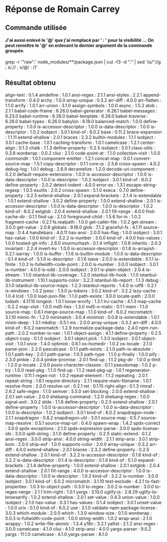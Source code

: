 # Réponse de Romain Carrey

## Commande utilisée
#### J'ai aussi enlevé le '@' que j'ai remplacé par ' : ' pour la visibilité ... On peut remettre le '@' en enlevant le dernier argument de la commande groupée. 

grep -r '"raw":' node_modules/**/package.json | cut -f3 -d ":" | sed '{s/"//g ; s/,// ; s/@/ : /}' 

## Résultat obtenu

 align-text : 0.1.4
 amdefine : 1.0.1
 ansi-regex : 2.1.1
 ansi-styles : 2.2.1
 append-transform : 0.4.0
 archy : 1.0.0
 array-unique : 0.3.2
 arr-diff : 4.0.0
 arr-flatten : 1.1.0
 arrify : 1.0.1
 arr-union : 3.1.0
 assign-symbols : 1.0.0
 async : 1.5.2
 atob : 2.1.1
 babel-code-frame : 6.26.0
 babel-generator : 6.26.1
 babel-messages : 6.23.0
 babel-runtime : 6.26.0
 babel-template : 6.26.0
 babel-traverse : 6.26.0
 babel-types : 6.26.0
 babylon : 6.18.0
 balanced-match : 1.0.0
 define-property : 1.0.0
 is-accessor-descriptor : 1.0.0
 is-data-descriptor : 1.0.0
 is-descriptor : 1.0.2
 isobject : 3.0.1
 kind-of : 6.0.2
 base : 0.11.2
 brace-expansion : 1.1.11
 extend-shallow : 2.0.1
 braces : 2.3.2
 builtin-modules : 1.1.1
 isobject : 3.0.1
 cache-base : 1.0.1
 caching-transform : 1.0.1
 camelcase : 1.2.1
 center-align : 0.1.3
 chalk : 1.1.3
 define-property : 0.2.5
 isobject : 3.0.1
 class-utils : 0.3.6
 wordwrap : 0.0.2
 cliui : 2.1.0
 code-point-at : 1.1.0
 collection-visit : 1.0.0
 commondir : 1.0.1
 component-emitter : 1.2.1
 concat-map : 0.0.1
 convert-source-map : 1.5.1
 copy-descriptor : 0.1.1
 core-js : 2.5.6
 cross-spawn : 4.0.2
 debug-log : 1.0.1
 debug : 2.6.9
 decamelize : 1.2.0
 decode-uri-component : 0.2.0
 default-require-extensions : 1.0.0
 is-accessor-descriptor : 1.0.0
 is-data-descriptor : 1.0.0
 is-descriptor : 1.0.2
 isobject : 3.0.1
 kind-of : 6.0.2
 define-property : 2.0.2
 detect-indent : 4.0.0
 error-ex : 1.3.1
 escape-string-regexp : 1.0.5
 esutils : 2.0.2
 cross-spawn : 5.1.0
 execa : 0.7.0
 define-property : 0.2.5
 extend-shallow : 2.0.1
 expand-brackets : 2.1.4
 is-extendable : 1.0.1
 extend-shallow : 3.0.2
 define-property : 1.0.0
 extend-shallow : 2.0.1
 is-accessor-descriptor : 1.0.0
 is-data-descriptor : 1.0.0
 is-descriptor : 1.0.2
 kind-of : 6.0.2
 extglob : 2.0.4
 extend-shallow : 2.0.1
 fill-range : 4.0.0
 find-cache-dir : 0.1.1
 find-up : 2.1.0
 foreground-child : 1.5.6
 for-in : 1.0.2
 fragment-cache : 0.2.1
 fs.realpath : 1.0.0
 get-caller-file : 1.0.2
 get-stream : 3.0.0
 get-value : 2.0.6
 globals : 9.18.0
 glob : 7.1.2
 graceful-fs : 4.1.11
 source-map : 0.4.4
 handlebars : 4.0.11
 has-ansi : 2.0.0
 has-flag : 1.0.0
 isobject : 3.0.1
 has-value : 1.0.0
 kind-of : 3.2.2
 is-number : 3.0.0
 kind-of : 4.0.0
 has-values : 1.0.0
 hosted-git-info : 2.6.0
 imurmurhash : 0.1.4
 inflight : 1.0.6
 inherits : 2.0.3
 invariant : 2.2.4
 invert-kv : 1.0.0
 is-accessor-descriptor : 0.1.6
 is-arrayish : 0.2.1
 isarray : 1.0.0
 is-buffer : 1.1.6
 is-builtin-module : 1.0.0
 is-data-descriptor : 0.1.4
 kind-of : 5.1.0
 is-descriptor : 0.1.6
 isexe : 2.0.0
 is-extendable : 0.1.1
 is-finite : 1.0.2
 is-fullwidth-code-point : 2.0.0
 is-number : 3.0.0
 isobject : 3.0.1
 is-number : 4.0.0
 is-odd : 2.0.0
 isobject : 3.0.1
 is-plain-object : 2.0.4
 is-stream : 1.1.0
 istanbul-lib-coverage : 1.2.0
 istanbul-lib-hook : 1.1.0
 istanbul-lib-instrument : 1.10.1
 supports-color : 3.2.3
 istanbul-lib-report : 1.1.3
 debug : 3.1.0
 istanbul-lib-source-maps : 1.2.3
 istanbul-reports : 1.4.0
 is-utf8 : 0.2.1
 is-windows : 1.0.2
 jsesc : 1.3.0
 js-tokens : 3.0.2
 kind-of : 3.2.2
 lazy-cache : 1.0.4
 lcid : 1.0.0
 load-json-file : 1.1.0
 path-exists : 3.0.0
 locate-path : 2.0.0
 lodash : 4.17.10
 longest : 1.0.1
 loose-envify : 1.3.1
 lru-cache : 4.1.3
 map-cache : 0.2.2
 map-visit : 1.0.0
 md5-hex : 1.3.0
 md5-o-matic : 0.1.1
 mem : 1.1.0
 source-map : 0.6.1
 merge-source-map : 1.1.0
 kind-of : 6.0.2
 micromatch : 3.1.10
 mimic-fn : 1.2.0
 minimatch : 3.0.4
 minimist : 0.0.8
 is-extendable : 1.0.1
 mixin-deep : 1.3.1
 mkdirp : 0.5.1
 ms : 2.0.0
 array-unique : 0.3.2
 arr-diff : 4.0.0
 kind-of : 6.0.2
 nanomatch : 1.2.9
 normalize-package-data : 2.4.0
 npm-run-path : 2.0.2
 number-is-nan : 1.0.1
 object-assign : 4.1.1
 define-property : 0.2.5
 object-copy : 0.1.0
 isobject : 3.0.1
 object.pick : 1.3.0
 isobject : 3.0.1
 object-visit : 1.0.1
 once : 1.4.0
 optimist : 0.6.1
 os-homedir : 1.0.2
 os-locale : 2.1.0
 parse-json : 2.2.0
 pascalcase : 0.1.1
 path-exists : 2.1.0
 path-is-absolute : 1.0.1
 path-key : 2.0.1
 path-parse : 1.0.5
 path-type : 1.1.0
 p-finally : 1.0.0
 pify : 2.3.0
 pinkie : 2.0.4
 pinkie-promise : 2.0.1
 find-up : 1.1.2
 pkg-dir : 1.0.0
 p-limit : 1.2.0
 p-locate : 2.0.0
 posix-character-classes : 0.1.1
 pseudomap : 1.0.2
 p-try : 1.0.0
 read-pkg : 1.1.0
 find-up : 1.1.2
 read-pkg-up : 1.0.1
 regenerator-runtime : 0.11.1
 regex-not : 1.0.2
 repeat-element : 1.1.2
 repeating : 2.0.1
 repeat-string : 1.6.1
 require-directory : 2.1.1
 require-main-filename : 1.0.1
 resolve-from : 2.0.0
 resolve-url : 0.2.1
 ret : 0.1.15
 right-align : 0.1.3
 rimraf : 2.6.2
 safe-regex : 1.1.0
 semver : 5.5.0
 set-blocking : 2.0.0
 extend-shallow : 2.0.1
 set-value : 2.0.0
 shebang-command : 1.2.0
 shebang-regex : 1.0.0
 signal-exit : 3.0.2
 slide : 1.1.6
 define-property : 0.2.5
 extend-shallow : 2.0.1
 define-property : 1.0.0
 is-accessor-descriptor : 1.0.0
 is-data-descriptor : 1.0.0
 is-descriptor : 1.0.2
 isobject : 3.0.1
 kind-of : 6.0.2
 snapdragon-node : 2.1.1
 snapdragon : 0.8.2
 snapdragon-util : 3.0.1
 source-map : 0.5.7
 source-map-resolve : 0.5.1
 source-map-url : 0.4.0
 spawn-wrap : 1.4.2
 spdx-correct : 3.0.0
 spdx-exceptions : 2.1.0
 spdx-expression-parse : 3.0.0
 spdx-license-ids : 3.0.0
 split-string : 3.1.0
 define-property : 0.2.5
 static-extend : 0.1.2
 ansi-regex : 3.0.0
 strip-ansi : 4.0.0
 string-width : 2.1.1
 strip-ansi : 3.0.1
 strip-bom : 2.0.0
 strip-eof : 1.0.0
 supports-color : 2.0.0
 array-unique : 0.3.2
 arr-diff : 4.0.0
 extend-shallow : 2.0.1
 braces : 2.3.2
 define-property : 0.2.5
 extend-shallow : 2.0.1
 kind-of : 3.2.2
 is-accessor-descriptor : 0.1.6
 kind-of : 3.2.2
 is-data-descriptor : 0.1.4
 is-descriptor : 0.1.6
 kind-of : 5.1.0
 expand-brackets : 2.1.4
 define-property : 1.0.0
 extend-shallow : 2.0.1
 extglob : 2.0.4
 extend-shallow : 2.0.1
 fill-range : 4.0.0
 is-accessor-descriptor : 1.0.0
 is-data-descriptor : 1.0.0
 is-descriptor : 1.0.2
 kind-of : 3.2.2
 is-number : 3.0.0
 isobject : 3.0.1
 kind-of : 6.0.2
 micromatch : 3.1.10
 test-exclude : 4.2.1
 to-fast-properties : 1.0.3
 to-object-path : 0.3.0
 to-regex : 3.0.2
 is-number : 3.0.0
 to-regex-range : 2.1.1
 trim-right : 1.0.1
 yargs : 3.10.0
 uglify-js : 2.8.29
 uglify-to-browserify : 1.0.2
 extend-shallow : 2.0.1
 set-value : 0.4.3
 union-value : 1.0.0
 isobject : 2.1.0
 has-value : 0.3.1
 has-values : 0.1.4
 isobject : 3.0.1
 unset-value : 1.0.0
 urix : 0.1.0
 kind-of : 6.0.2
 use : 3.1.0
 validate-npm-package-license : 3.0.3
 which-module : 2.0.0
 which : 1.3.0
 window-size : 0.1.0
 wordwrap : 0.0.3
 is-fullwidth-code-point : 1.0.0
 string-width : 1.0.2
 wrap-ansi : 2.1.0
 wrappy : 1.0.2
 write-file-atomic : 1.3.4
 y18n : 3.2.1
 yallist : 2.1.2
 ansi-regex : 3.0.0
 camelcase : 4.1.0
 cliui : 4.1.0
 strip-ansi : 4.0.0
 yargs-parser : 9.0.2
 yargs : 11.1.0
 camelcase : 4.1.0
 yargs-parser : 8.1.0
